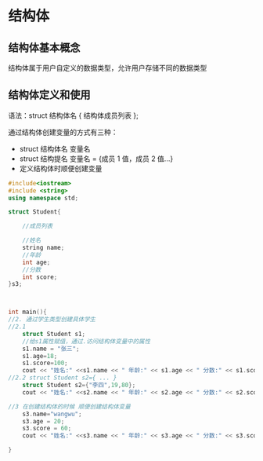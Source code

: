 # 结构体

## 结构体基本概念

结构体属于用户自定义的数据类型，允许用户存储不同的数据类型

## 结构体定义和使用

语法：struct 结构体名 { 结构体成员列表 };

通过结构体创建变量的方式有三种：

* struct 结构体名 变量名
* struct 结构提名 变量名 = {成员 1 值，成员 2 值...}
* 定义结构体时顺便创建变量

```cpp
#include<iostream>
#include <string>
using namespace std;

struct Student{

    //成员列表

    //姓名
    string name;
    //年龄
    int age;
    //分数
    int score;
}s3;



int main(){
//2. 通过学生类型创建具体学生
//2.1 
    struct Student s1;
    //给s1属性赋值，通过.访问结构体变量中的属性
    s1.name = "张三";
    s1.age=18;
    s1.score=100;
    cout << "姓名:" <<s1.name << " 年龄:" << s1.age << " 分数:" << s1.score << endl;
//2.2 struct Student s2={ ... }
    struct Student s2={"李四",19,80};
    cout << "姓名:" <<s2.name << " 年龄:" << s2.age << " 分数:" << s2.score << endl;

//3 在创建结构体的时候 顺便创建结构体变量
    s3.name="wangwu";
    s3.age = 20;
    s3.score = 60;
    cout << "姓名:" <<s3.name << " 年龄:" << s3.age << " 分数:" << s3.score << endl;

}
```
